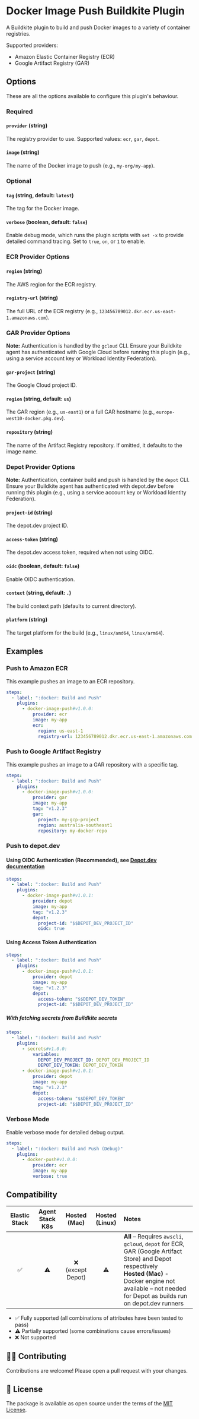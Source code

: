 # Docker Image Push Buildkite Plugin

A Buildkite plugin to build and push Docker images to a variety of container registries.

Supported providers:
- Amazon Elastic Container Registry (ECR)
- Google Artifact Registry (GAR)

## Options

These are all the options available to configure this plugin's behaviour.

### Required

#### `provider` (string)

The registry provider to use. Supported values: `ecr`, `gar`, `depot`.

#### `image` (string)

The name of the Docker image to push (e.g., `my-org/my-app`).

### Optional

#### `tag` (string, default: `latest`)

The tag for the Docker image.

#### `verbose` (boolean, default: `false`)

Enable debug mode, which runs the plugin scripts with `set -x` to provide detailed command tracing. Set to `true`, `on`, or `1` to enable.

### ECR Provider Options

#### `region` (string)

The AWS region for the ECR registry.

#### `registry-url` (string)

The full URL of the ECR registry (e.g., `123456789012.dkr.ecr.us-east-1.amazonaws.com`).



### GAR Provider Options

**Note:** Authentication is handled by the `gcloud` CLI. Ensure your Buildkite agent has authenticated with Google Cloud before running this plugin (e.g., using a service account key or Workload Identity Federation).

#### `gar-project` (string)

The Google Cloud project ID.

#### `region` (string, default: `us`)

The GAR region (e.g., `us-east1`) or a full GAR hostname (e.g., `europe-west10-docker.pkg.dev`).

#### `repository` (string)

The name of the Artifact Registry repository. If omitted, it defaults to the image name.


### Depot Provider Options

**Note:** Authentication, container build and push is handled by the `depot` CLI. Ensure your Buildkite agent has authenticated with depot.dev before running this plugin (e.g., using a service account key or Workload Identity Federation).

#### `project-id` (string)

The depot.dev project ID.

#### `access-token` (string)

The depot.dev access token, required when not using OIDC.

#### `oidc` (boolean, default: `false`)

Enable OIDC authentication.

#### `context` (string, default: `.`)

The build context path (defaults to current directory).

#### `platform` (string)

The target platform for the build (e.g., `linux/amd64`, `linux/arm64`).

## Examples

### Push to Amazon ECR

This example pushes an image to an ECR repository.

```yaml
steps:
  - label: ":docker: Build and Push"
    plugins:
      - docker-image-push#v1.0.0:
          provider: ecr
          image: my-app
          ecr:
            region: us-east-1
            registry-url: 123456789012.dkr.ecr.us-east-1.amazonaws.com
```

### Push to Google Artifact Registry

This example pushes an image to a GAR repository with a specific tag.

```yaml
steps:
  - label: ":docker: Build and Push"
    plugins:
      - docker-image-push#v1.0.0:
          provider: gar
          image: my-app
          tag: "v1.2.3"
          gar:
            project: my-gcp-project
            region: australia-southeast1
            repository: my-docker-repo
```

### Push to depot.dev

#### Using OIDC Authentication (Recommended), see [Depot.dev documentation](https://depot.dev/docs/cli/authentication#adding-a-trust-relationship-for-buildkite)

```yaml
steps:
  - label: ":docker: Build and Push"
    plugins:
      - docker-image-push#v1.0.1:
          provider: depot
          image: my-app
          tag: "v1.2.3"
          depot:
            project-id: "$$DEPOT_DEV_PROJECT_ID"
            oidc: true
```

#### Using Access Token Authentication

```yaml
steps:
  - label: ":docker: Build and Push"
    plugins:
      - docker-image-push#v1.0.1:
          provider: depot
          image: my-app
          tag: "v1.2.3"
          depot:
            access-token: "$$DEPOT_DEV_TOKEN"
            project-id: "$$DEPOT_DEV_PROJECT_ID"
```

##### With fetching secrets from Buildkite secrets

```yaml
steps:
  - label: ":docker: Build and Push"
    plugins:
      - secrets#v1.0.0:
          variables:
            DEPOT_DEV_PROJECT_ID: DEPOT_DEV_PROJECT_ID
            DEPOT_DEV_TOKEN: DEPOT_DEV_TOKEN
      - docker-image-push#v1.0.1:
          provider: depot
          image: my-app
          tag: "v1.2.3"
          depot:
            access-token: "$$DEPOT_DEV_TOKEN"
            project-id: "$$DEPOT_DEV_PROJECT_ID"
```

### Verbose Mode

Enable verbose mode for detailed debug output.

```yaml
steps:
  - label: ":docker: Build and Push (Debug)"
    plugins:
      - docker-push#v1.0.0:
          provider: ecr
          image: my-app
          verbose: true
```
## Compatibility

| Elastic Stack | Agent Stack K8s | Hosted (Mac) | Hosted (Linux) | Notes |
| :-----------: | :-------------: | :----: | :----: |:---- |
| ✅ |  ⚠️ | ❌ (except Depot) | ⚠️ | **All** – Requires `awscli`, `gcloud`, `depot` for ECR, GAR (Google Artifact Store) and Depot respectively<br/>**Hosted (Mac)** - Docker engine not available – not needed for Depot as builds run on depot.dev runners |

- ✅ Fully supported (all combinations of attributes have been tested to pass)
- ⚠️ Partially supported (some combinations cause errors/issues)
- ❌ Not supported

## 👩‍💻 Contributing

Contributions are welcome! Please open a pull request with your changes.

## 📜 License

The package is available as open source under the terms of the [MIT License](https://opensource.org/licenses/MIT).
